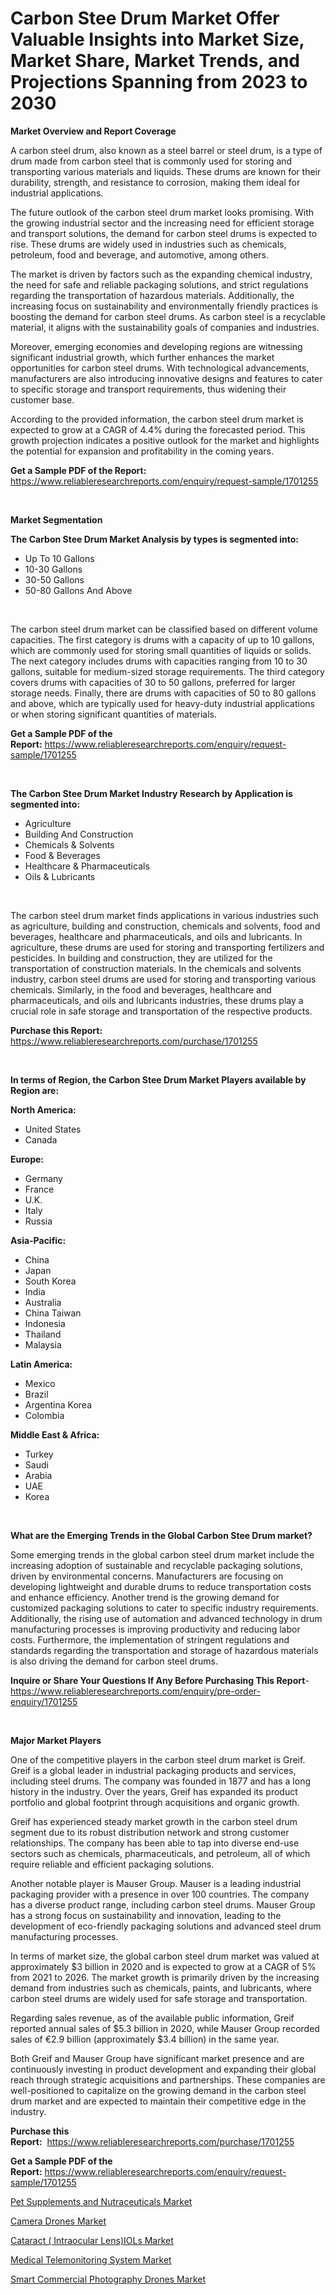 <p><h1>Carbon Stee Drum Market Offer Valuable Insights into Market Size, Market Share, Market Trends, and Projections Spanning from 2023 to 2030</h1></p><p><strong>Market Overview and Report Coverage</strong></p>
<p><p>A carbon steel drum, also known as a steel barrel or steel drum, is a type of drum made from carbon steel that is commonly used for storing and transporting various materials and liquids. These drums are known for their durability, strength, and resistance to corrosion, making them ideal for industrial applications.</p><p>The future outlook of the carbon steel drum market looks promising. With the growing industrial sector and the increasing need for efficient storage and transport solutions, the demand for carbon steel drums is expected to rise. These drums are widely used in industries such as chemicals, petroleum, food and beverage, and automotive, among others.</p><p>The market is driven by factors such as the expanding chemical industry, the need for safe and reliable packaging solutions, and strict regulations regarding the transportation of hazardous materials. Additionally, the increasing focus on sustainability and environmentally friendly practices is boosting the demand for carbon steel drums. As carbon steel is a recyclable material, it aligns with the sustainability goals of companies and industries.</p><p>Moreover, emerging economies and developing regions are witnessing significant industrial growth, which further enhances the market opportunities for carbon steel drums. With technological advancements, manufacturers are also introducing innovative designs and features to cater to specific storage and transport requirements, thus widening their customer base.</p><p>According to the provided information, the carbon steel drum market is expected to grow at a CAGR of 4.4% during the forecasted period. This growth projection indicates a positive outlook for the market and highlights the potential for expansion and profitability in the coming years.</p></p>
<p><strong>Get a Sample PDF of the Report:</strong> <a href="https://www.reliableresearchreports.com/enquiry/request-sample/1701255">https://www.reliableresearchreports.com/enquiry/request-sample/1701255</a></p>
<p>&nbsp;</p>
<p><strong>Market Segmentation</strong></p>
<p><strong>The Carbon Stee Drum Market Analysis by types is segmented into:</strong></p>
<p><ul><li>Up To 10 Gallons</li><li>10-30 Gallons</li><li>30-50 Gallons</li><li>50-80 Gallons And Above</li></ul></p>
<p>&nbsp;</p>
<p><p>The carbon steel drum market can be classified based on different volume capacities. The first category is drums with a capacity of up to 10 gallons, which are commonly used for storing small quantities of liquids or solids. The next category includes drums with capacities ranging from 10 to 30 gallons, suitable for medium-sized storage requirements. The third category covers drums with capacities of 30 to 50 gallons, preferred for larger storage needs. Finally, there are drums with capacities of 50 to 80 gallons and above, which are typically used for heavy-duty industrial applications or when storing significant quantities of materials.</p></p>
<p><strong>Get a Sample PDF of the Report:</strong>&nbsp;<a href="https://www.reliableresearchreports.com/enquiry/request-sample/1701255">https://www.reliableresearchreports.com/enquiry/request-sample/1701255</a></p>
<p>&nbsp;</p>
<p><strong>The Carbon Stee Drum Market Industry Research by Application is segmented into:</strong></p>
<p><ul><li>Agriculture</li><li>Building And Construction</li><li>Chemicals & Solvents</li><li>Food & Beverages</li><li>Healthcare & Pharmaceuticals</li><li>Oils & Lubricants</li></ul></p>
<p>&nbsp;</p>
<p><p>The carbon steel drum market finds applications in various industries such as agriculture, building and construction, chemicals and solvents, food and beverages, healthcare and pharmaceuticals, and oils and lubricants. In agriculture, these drums are used for storing and transporting fertilizers and pesticides. In building and construction, they are utilized for the transportation of construction materials. In the chemicals and solvents industry, carbon steel drums are used for storing and transporting various chemicals. Similarly, in the food and beverages, healthcare and pharmaceuticals, and oils and lubricants industries, these drums play a crucial role in safe storage and transportation of the respective products.</p></p>
<p><strong>Purchase this Report:</strong>&nbsp; <a href="https://www.reliableresearchreports.com/purchase/1701255">https://www.reliableresearchreports.com/purchase/1701255</a></p>
<p>&nbsp;</p>
<p><strong>In terms of Region, the Carbon Stee Drum Market Players available by Region are:</strong></p>
<p>
    <p> <strong> North America: </strong>
        <ul>
            <li>United States</li>
            <li>Canada</li>
        </ul>
        </p> 
    <p> <strong> Europe: </strong>
        <ul>
            <li>Germany</li>
            <li>France</li>
            <li>U.K.</li>
            <li>Italy</li>
            <li>Russia</li>
        </ul>
        </p> 
    <p> <strong> Asia-Pacific: </strong>
        <ul>
            <li>China</li>
            <li>Japan</li>
            <li>South Korea</li>
            <li>India</li>
            <li>Australia</li>
            <li>China Taiwan</li>
            <li>Indonesia</li>
            <li>Thailand</li>
            <li>Malaysia</li>
        </ul>
        </p> 
    <p> <strong> Latin America: </strong>
        <ul>
            <li>Mexico</li>
            <li>Brazil</li>
            <li>Argentina Korea</li>
            <li>Colombia</li>
        </ul>
        </p> 
    <p> <strong> Middle East & Africa: </strong>
        <ul>
            <li>Turkey</li>
            <li>Saudi</li>
            <li>Arabia</li>
            <li>UAE</li>
            <li>Korea</li>
        </ul>
    </p>
    </p>
<p>&nbsp;</p>
<p><strong>What are the Emerging Trends in the Global Carbon Stee Drum market?</strong></p>
<p><p>Some emerging trends in the global carbon steel drum market include the increasing adoption of sustainable and recyclable packaging solutions, driven by environmental concerns. Manufacturers are focusing on developing lightweight and durable drums to reduce transportation costs and enhance efficiency. Another trend is the growing demand for customized packaging solutions to cater to specific industry requirements. Additionally, the rising use of automation and advanced technology in drum manufacturing processes is improving productivity and reducing labor costs. Furthermore, the implementation of stringent regulations and standards regarding the transportation and storage of hazardous materials is also driving the demand for carbon steel drums.</p></p>
<p><strong>Inquire or Share Your Questions If Any Before Purchasing This Report</strong>- <a href="https://www.reliableresearchreports.com/enquiry/pre-order-enquiry/1701255">https://www.reliableresearchreports.com/enquiry/pre-order-enquiry/1701255</a></p>
<p>&nbsp;</p>
<p><strong>Major Market Players</strong></p>
<p><p>One of the competitive players in the carbon steel drum market is Greif. Greif is a global leader in industrial packaging products and services, including steel drums. The company was founded in 1877 and has a long history in the industry. Over the years, Greif has expanded its product portfolio and global footprint through acquisitions and organic growth.</p><p>Greif has experienced steady market growth in the carbon steel drum segment due to its robust distribution network and strong customer relationships. The company has been able to tap into diverse end-use sectors such as chemicals, pharmaceuticals, and petroleum, all of which require reliable and efficient packaging solutions.</p><p>Another notable player is Mauser Group. Mauser is a leading industrial packaging provider with a presence in over 100 countries. The company has a diverse product range, including carbon steel drums. Mauser Group has a strong focus on sustainability and innovation, leading to the development of eco-friendly packaging solutions and advanced steel drum manufacturing processes.</p><p>In terms of market size, the global carbon steel drum market was valued at approximately $3 billion in 2020 and is expected to grow at a CAGR of 5% from 2021 to 2026. The market growth is primarily driven by the increasing demand from industries such as chemicals, paints, and lubricants, where carbon steel drums are widely used for safe storage and transportation.</p><p>Regarding sales revenue, as of the available public information, Greif reported annual sales of $5.3 billion in 2020, while Mauser Group recorded sales of €2.9 billion (approximately $3.4 billion) in the same year.</p><p>Both Greif and Mauser Group have significant market presence and are continuously investing in product development and expanding their global reach through strategic acquisitions and partnerships. These companies are well-positioned to capitalize on the growing demand in the carbon steel drum market and are expected to maintain their competitive edge in the industry.</p></p>
<p><strong>Purchase this Report:</strong>&nbsp;&nbsp;<a href="https://www.reliableresearchreports.com/purchase/1701255">https://www.reliableresearchreports.com/purchase/1701255</a></p>
<p></p>
<p><strong>Get a Sample PDF of the Report:</strong>&nbsp;<a href="https://www.reliableresearchreports.com/enquiry/request-sample/1701255">https://www.reliableresearchreports.com/enquiry/request-sample/1701255</a></p>
<p><p><a href="https://www.linkedin.com/pulse/decoding-pet-supplements-nutraceuticals-market-deep-dive-kbmic/">Pet Supplements and Nutraceuticals Market</a></p><p><a href="https://medium.com/@krithi.reportprime/camera-drones-market-research-report-its-history-and-forecast-2023-to-2030-f129775c7425">Camera Drones Market</a></p><p><a href="https://www.linkedin.com/pulse/decoding-cataract-intraocular-lensiols-market-deep-dive-o8jyc/">Cataract ( Intraocular Lens)IOLs Market</a></p><p><a href="https://www.linkedin.com/pulse/medical-telemonitoring-system-market-research-report-provides-sgy2c/">Medical Telemonitoring System Market</a></p><p><a href="https://medium.com/@sheetal.reportprime/smart-commercial-photography-drones-market-the-key-to-successful-business-strategy-forecast-till-e01939a25606">Smart Commercial Photography Drones Market</a></p></p>